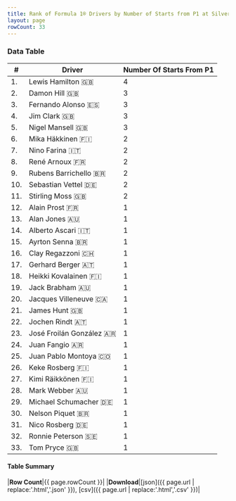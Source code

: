 ```yaml
---
title: Rank of Formula 1® Drivers by Number of Starts from P1 at Silverstone Circuit
layout: page
rowCount: 33
---
```


<canvas id="chart" width="400" height="180"></canvas>
<script>
var data = {
    "datasets": [
        {
            "backgroundColor": [
                "#f3a935",
                "#f3a935",
                "#f3a935",
                "#f3a935",
                "#f3a935",
                "#f3a935",
                "#f3a935",
                "#f3a935",
                "#f3a935",
                "#f3a935",
                "#f3a935",
                "#f3a935",
                "#f3a935",
                "#f3a935",
                "#f3a935",
                "#f3a935",
                "#f3a935",
                "#f3a935",
                "#f3a935",
                "#f3a935",
                "#f3a935",
                "#f3a935",
                "#f3a935",
                "#f3a935",
                "#f3a935",
                "#f3a935",
                "#f3a935",
                "#f3a935",
                "#f3a935",
                "#f3a935",
                "#f3a935",
                "#f3a935",
                "#f3a935"
            ],
            "borderColor": [
                "#f68639",
                "#f68639",
                "#f68639",
                "#f68639",
                "#f68639",
                "#f68639",
                "#f68639",
                "#f68639",
                "#f68639",
                "#f68639",
                "#f68639",
                "#f68639",
                "#f68639",
                "#f68639",
                "#f68639",
                "#f68639",
                "#f68639",
                "#f68639",
                "#f68639",
                "#f68639",
                "#f68639",
                "#f68639",
                "#f68639",
                "#f68639",
                "#f68639",
                "#f68639",
                "#f68639",
                "#f68639",
                "#f68639",
                "#f68639",
                "#f68639",
                "#f68639",
                "#f68639"
            ],
            "borderWidth": 1,
            "data": [
                4.0,
                3.0,
                3.0,
                3.0,
                3.0,
                2.0,
                2.0,
                2.0,
                2.0,
                2.0,
                2.0,
                1.0,
                1.0,
                1.0,
                1.0,
                1.0,
                1.0,
                1.0,
                1.0,
                1.0,
                1.0,
                1.0,
                1.0,
                1.0,
                1.0,
                1.0,
                1.0,
                1.0,
                1.0,
                1.0,
                1.0,
                1.0,
                1.0
            ],
            "label": "Number Of Starts From P1"
        }
    ],
    "labels": [
        "Lewis Hamilton",
        "Damon Hill",
        "Fernando Alonso",
        "Jim Clark",
        "Nigel Mansell",
        "Mika Häkkinen",
        "Nino Farina",
        "René Arnoux",
        "Rubens Barrichello",
        "Sebastian Vettel",
        "Stirling Moss",
        "Alain Prost",
        "Alan Jones",
        "Alberto Ascari",
        "Ayrton Senna",
        "Clay Regazzoni",
        "Gerhard Berger",
        "Heikki Kovalainen",
        "Jack Brabham",
        "Jacques Villeneuve",
        "James Hunt",
        "Jochen Rindt",
        "José Froilán González",
        "Juan Fangio",
        "Juan Pablo Montoya",
        "Keke Rosberg",
        "Kimi Räikkönen",
        "Mark Webber",
        "Michael Schumacher",
        "Nelson Piquet",
        "Nico Rosberg",
        "Ronnie Peterson",
        "Tom Pryce"
    ]
};
var options = {
  legend: {
    display: false
  },
  scales: {
    xAxes: [{
      ticks: {
        beginAtZero: true,
        maxRotation: 180,
        display: window.innerWidth > 800
      }
    }],
    yAxes: [{
      ticks: {
        beginAtZero: true
      }
    }]
  },
  onResize: function(chart, size) {
    chart.options.scales.xAxes[0].ticks.display = size.width > 800;
  }
};
var chart = new Chart("chart", {
    data: data,
    type: 'bar',
    options: options
});
</script>

<!-- div id="chart-navigation">
<button onclick="window.location = chart.toBase64Image();">Save as Image</button>
<button onclick="window.location = chart.toBase64Image();">Hello</button>
<button onclick="window.location = chart.toBase64Image();">Hello</button>
<select>
<option>one</option>
<option>two</option>
<option>three</option>
</select>
</div -->




### Data Table

| # | Driver | Number Of Starts From P1 |
|--|--|--|
| 1. | Lewis Hamilton 🇬🇧 | 4 |
| 2. | Damon Hill 🇬🇧 | 3 |
| 3. | Fernando Alonso 🇪🇸 | 3 |
| 4. | Jim Clark 🇬🇧 | 3 |
| 5. | Nigel Mansell 🇬🇧 | 3 |
| 6. | Mika Häkkinen 🇫🇮 | 2 |
| 7. | Nino Farina 🇮🇹 | 2 |
| 8. | René Arnoux 🇫🇷 | 2 |
| 9. | Rubens Barrichello 🇧🇷 | 2 |
| 10. | Sebastian Vettel 🇩🇪 | 2 |
| 11. | Stirling Moss 🇬🇧 | 2 |
| 12. | Alain Prost 🇫🇷 | 1 |
| 13. | Alan Jones 🇦🇺 | 1 |
| 14. | Alberto Ascari 🇮🇹 | 1 |
| 15. | Ayrton Senna 🇧🇷 | 1 |
| 16. | Clay Regazzoni 🇨🇭 | 1 |
| 17. | Gerhard Berger 🇦🇹 | 1 |
| 18. | Heikki Kovalainen 🇫🇮 | 1 |
| 19. | Jack Brabham 🇦🇺 | 1 |
| 20. | Jacques Villeneuve 🇨🇦 | 1 |
| 21. | James Hunt 🇬🇧 | 1 |
| 22. | Jochen Rindt 🇦🇹 | 1 |
| 23. | José Froilán González 🇦🇷 | 1 |
| 24. | Juan Fangio 🇦🇷 | 1 |
| 25. | Juan Pablo Montoya 🇨🇴 | 1 |
| 26. | Keke Rosberg 🇫🇮 | 1 |
| 27. | Kimi Räikkönen 🇫🇮 | 1 |
| 28. | Mark Webber 🇦🇺 | 1 |
| 29. | Michael Schumacher 🇩🇪 | 1 |
| 30. | Nelson Piquet 🇧🇷 | 1 |
| 31. | Nico Rosberg 🇩🇪 | 1 |
| 32. | Ronnie Peterson 🇸🇪 | 1 |
| 33. | Tom Pryce 🇬🇧 | 1 |

#### Table Summary

|**Row Count**|{{ page.rowCount }}|
|**Download**|[json]({{ page.url | replace:'.html','.json' }}), [csv]({{ page.url | replace:'.html','.csv' }})|
